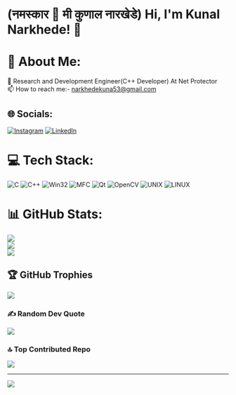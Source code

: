 
# (नमस्कार 🙏 मी कुणाल नारखेडे) Hi, I'm Kunal Narkhede! 👋

# 💫 About Me:
👀 Research and Development Engineer(C++ Developer) At Net Protector <br>📫 How to reach me:- narkhedekuna53@gmail.com


## 🌐 Socials:
[![Instagram](https://img.shields.io/badge/Instagram-%23E4405F.svg?logo=Instagram&logoColor=white)](https://instagram.com/kunal_narkhede_patil) [![LinkedIn](https://img.shields.io/badge/LinkedIn-%230077B5.svg?logo=linkedin&logoColor=white)](https://linkedin.com/in/kunal-narkhede-b812a9214) 

# 💻 Tech Stack:
![C](https://img.shields.io/badge/c-%2300599C.svg?style=for-the-badge&logo=c&logoColor=white) ![C++](https://img.shields.io/badge/c++-%2300599C.svg?style=for-the-badge&logo=c%2B%2B&logoColor=white) ![Win32](https://img.shields.io/badge/c%23-%23239120.svg?style=for-the-badge&logo=c-sharp&logoColor=white) ![MFC](https://img.shields.io/badge/java-%23ED8B00.svg?style=for-the-badge&logo=java&logoColor=white) ![Qt](https://img.shields.io/badge/html5-%23E34F26.svg?style=for-the-badge&logo=html5&logoColor=white) ![OpenCV](https://img.shields.io/badge/MariaDB-003545?style=for-the-badge&logo=mariadb&logoColor=white) ![UNIX](https://img.shields.io/badge/sqlite-%2307405e.svg?style=for-the-badge&logo=sqlite&logoColor=white) ![LINUX](https://img.shields.io/badge/Linux-FCC624?style=for-the-badge&logo=linux&logoColor=black)
# 📊 GitHub Stats:
![](https://github-readme-stats.vercel.app/api?username=KunalNarkhedePatil&theme=dark&hide_border=false&include_all_commits=true&count_private=true)<br/>
![](https://github-readme-streak-stats.herokuapp.com/?user=KunalNarkhedePatil&theme=dark&hide_border=false)<br/>
![](https://github-readme-stats.vercel.app/api/top-langs/?username=KunalNarkhedePatil&theme=dark&hide_border=false&include_all_commits=true&count_private=true&layout=compact)

## 🏆 GitHub Trophies
![](https://github-profile-trophy.vercel.app/?username=KunalNarkhedePatil&theme=alduin&no-frame=false&no-bg=true&margin-w=4)

### ✍️ Random Dev Quote
![](https://quotes-github-readme.vercel.app/api?type=horizontal&theme=light)

### 🔝 Top Contributed Repo
![](https://github-contributor-stats.vercel.app/api?username=KunalNarkhedePatil&limit=5&theme=dark&combine_all_yearly_contributions=true)

---
[![](https://visitcount.itsvg.in/api?id=KunalNarkhedePatil&icon=0&color=0)](https://visitcount.itsvg.in)

<!-- Proudly created with GPRM ( https://gprm.itsvg.in ) -->
